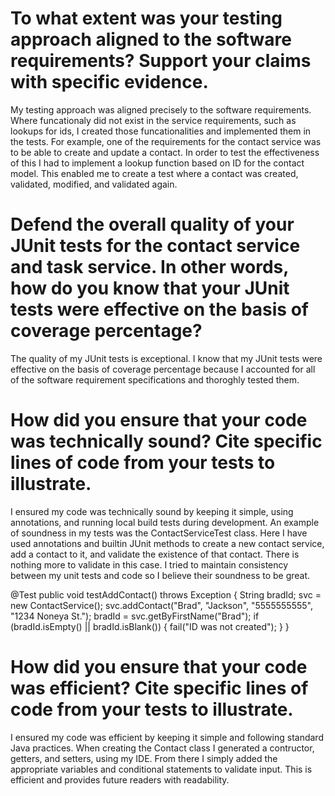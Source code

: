 # To what extent was your testing approach aligned to the software requirements? Support your claims with specific evidence.
My testing approach was aligned precisely to the software requirements.  Where funcationaly did not exist in the service requirements, such as lookups for ids, I created those funcationalities and implemented them in the tests.  For example, one of the requirements for the contact service was to be able to create and update a contact.  In order to test the effectiveness of this I had to implement a lookup function based on ID for the contact model.  This enabled me to create a test where a contact was created, validated, modified, and validated again.

# Defend the overall quality of your JUnit tests for the contact service and task service. In other words, how do you know that your JUnit tests were effective on the basis of coverage percentage?
The quality of my JUnit tests is exceptional.  I know that my JUnit tests were effective on the basis of coverage percentage because I accounted for all of the software requirement specifications and thoroghly tested them.

# How did you ensure that your code was technically sound? Cite specific lines of code from your tests to illustrate.
I ensured my code was technically sound by keeping it simple, using annotations, and running local build tests during development.  An example of soundness in my tests was the ContactServiceTest class.  Here I have used annotations and builtin JUnit methods to create a new contact service, add a contact to it, and validate the existence of that contact.  There is nothing more to validate in this case.  I tried to maintain consistency between my unit tests and code so I believe their soundness to be great.

@Test
  public void testAddContact() throws Exception {
    String bradId;
    svc = new ContactService();
    svc.addContact("Brad", "Jackson", "5555555555", "1234 Noneya St.");
    bradId = svc.getByFirstName("Brad");
    if (bradId.isEmpty() || bradId.isBlank()) {
      fail("ID was not created");
    }
  }

# How did you ensure that your code was efficient? Cite specific lines of code from your tests to illustrate.
I ensured my code was efficient by keeping it simple and following standard Java practices.  When creating the Contact class I generated a contructor, getters, and setters, using my IDE.  From there I simply added the appropriate variables and conditional statements to validate input.  This is efficient and provides future readers with readability.